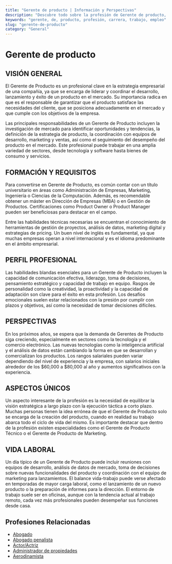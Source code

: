 ```yaml
---
title: "Gerente de producto | Información y Perspectivas"
description: "Descubre todo sobre la profesión de Gerente de producto, incluyendo responsabilidades, requisitos y oportunidades."
keywords: "gerente, de, producto, profesión, carrera, trabajo, empleo"
slug: "gerente-de-producto"
category: "General"
---
```


# Gerente de producto

## VISIÓN GENERAL

El Gerente de Producto es un profesional clave en la estrategia empresarial de una compañía, ya que se encarga de liderar y coordinar el desarrollo, lanzamiento y éxito de un producto en el mercado. Su importancia radica en que es el responsable de garantizar que el producto satisface las necesidades del cliente, que se posiciona adecuadamente en el mercado y que cumple con los objetivos de la empresa.

Las principales responsabilidades de un Gerente de Producto incluyen la investigación de mercado para identificar oportunidades y tendencias, la definición de la estrategia de producto, la coordinación con equipos de desarrollo, marketing y ventas, así como el seguimiento del desempeño del producto en el mercado. Este profesional puede trabajar en una amplia variedad de sectores, desde tecnología y software hasta bienes de consumo y servicios.

## FORMACIÓN Y REQUISITOS

Para convertirse en Gerente de Producto, es común contar con un título universitario en áreas como Administración de Empresas, Marketing, Ingeniería o Ciencias de la Computación. Además, es recomendable obtener un máster en Dirección de Empresas (MBA) o en Gestión de Productos. Certificaciones como Product Owner o Product Manager pueden ser beneficiosas para destacar en el campo.

Entre las habilidades técnicas necesarias se encuentran el conocimiento de herramientas de gestión de proyectos, análisis de datos, marketing digital y estrategias de pricing. Un buen nivel de inglés es fundamental, ya que muchas empresas operan a nivel internacional y es el idioma predominante en el ámbito empresarial.

## PERFIL PROFESIONAL

Las habilidades blandas esenciales para un Gerente de Producto incluyen la capacidad de comunicación efectiva, liderazgo, toma de decisiones, pensamiento estratégico y capacidad de trabajo en equipo. Rasgos de personalidad como la creatividad, la proactividad y la capacidad de adaptación son clave para el éxito en esta profesión. Los desafíos emocionales suelen estar relacionados con la presión por cumplir con plazos y objetivos, así como la necesidad de tomar decisiones difíciles.

## PERSPECTIVAS

En los próximos años, se espera que la demanda de Gerentes de Producto siga creciendo, especialmente en sectores como la tecnología y el comercio electrónico. Las nuevas tecnologías como la inteligencia artificial y el análisis de datos están cambiando la forma en que se desarrollan y comercializan los productos. Los rangos salariales pueden variar dependiendo del nivel de experiencia y la empresa, con salarios iniciales alrededor de los $60,000 a $80,000 al año y aumentos significativos con la experiencia.

## ASPECTOS ÚNICOS

Un aspecto interesante de la profesión es la necesidad de equilibrar la visión estratégica a largo plazo con la ejecución táctica a corto plazo. Muchas personas tienen la idea errónea de que el Gerente de Producto solo se encarga de la creación del producto, cuando en realidad su trabajo abarca todo el ciclo de vida del mismo. Es importante destacar que dentro de la profesión existen especialidades como el Gerente de Producto Técnico o el Gerente de Producto de Marketing.

## VIDA LABORAL

Un día típico de un Gerente de Producto puede incluir reuniones con equipos de desarrollo, análisis de datos de mercado, toma de decisiones sobre nuevas funcionalidades del producto y coordinación con el equipo de marketing para lanzamientos. El balance vida-trabajo puede verse afectado en temporadas de mayor carga laboral, como el lanzamiento de un nuevo producto o la preparación de informes para la dirección. El entorno de trabajo suele ser en oficinas, aunque con la tendencia actual al trabajo remoto, cada vez más profesionales pueden desempeñar sus funciones desde casa.
## Profesiones Relacionadas

- [Abogado](/profesiones/abogado/)
- [Abogado penalista](/profesiones/abogado-penalista/)
- [Actor/Actriz](/profesiones/actor-actriz/)
- [Administrador de propiedades](/profesiones/administrador-de-propiedades/)
- [Aerodinamista](/profesiones/aerodinamista/)

